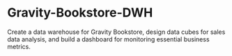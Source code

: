 # Gravity-Bookstore-DWH
Create a data warehouse for Gravity Bookstore, design data cubes for sales data analysis, and build a dashboard for monitoring essential business metrics.
